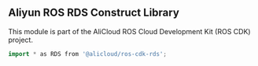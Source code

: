 ## Aliyun ROS RDS Construct Library

This module is part of the AliCloud ROS Cloud Development Kit (ROS CDK) project.

```go
import * as RDS from '@alicloud/ros-cdk-rds';
```
